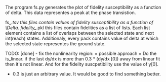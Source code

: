 The program fs.py generates the plot of fidelity susceptibility as a function
of delta. This data representes a peak at the phase transistion.


fs_*.tsv 		this files contain values of fidelity susceptibility as a function 
				of \Delta.
fidelity_*.pkl	this files contain fidelities as a list of lists. Each list element 
				contains a list of overlaps between the selected state and next
				int(reach) states. Additionaly, every pack contains value of delta 
				at which the selected state representes the ground state.


TODO:
[done] - fix the nonlinearity region: 
			= possible approach = 
		 Do the is_linear.
			if the last dy/dx is more than 0.3 * (dy/dx [0]) away from linear fit then
		it's not linear. And for the fidelity suscpetibility use the value of y[0].

- 0.3 is just an arbitrary value. It would be good to find something better.



